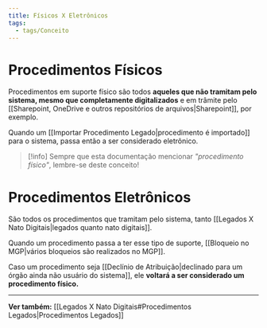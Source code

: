 ```yaml
---
title: Físicos X Eletrônicos
tags:
  - tags/Conceito
---
```

# Procedimentos Físicos

Procedimentos em suporte físico são todos **aqueles que não tramitam pelo sistema, mesmo que completamente digitalizados** e em trâmite pelo [[Sharepoint, OneDrive e outros repositórios de arquivos|Sharepoint]], por exemplo.

Quando um [[Importar Procedimento Legado|procedimento é importado]] para o sistema, passa então a ser considerado eletrônico.

> [!info] Sempre que esta documentação mencionar *"procedimento físico"*, lembre-se deste conceito!

# Procedimentos Eletrônicos

São todos os procedimentos que tramitam pelo sistema, tanto [[Legados X Nato Digitais|legados quanto nato digitais]]. 

Quando um procedimento passa a ter esse tipo de suporte, [[Bloqueio no MGP|vários bloqueios são realizados no MGP]].

Caso um procedimento seja [[Declínio de Atribuição|declinado para um órgão ainda não usuário do sistema]], ele **voltará a ser considerado um procedimento físico.**
___
**Ver também:** [[Legados X Nato Digitais#Procedimentos Legados|Procedimentos Legados]]

